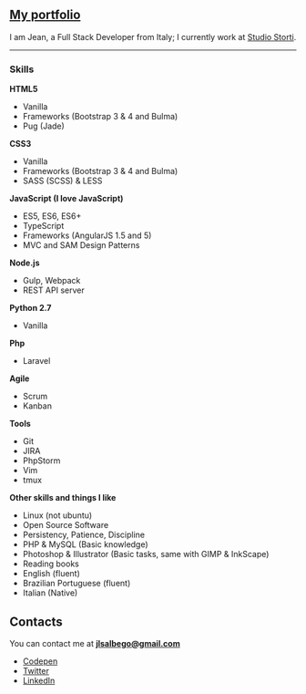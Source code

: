 ## [My portfolio](http://jlouiss.github.io/)
I am Jean, a Full Stack Developer from Italy; I currently work at [Studio Storti](https://studiostorti.com).

---

### Skills
**HTML5**
  - Vanilla
  - Frameworks (Bootstrap 3 & 4 and Bulma)
  - Pug (Jade)

**CSS3**
  - Vanilla
  - Frameworks (Bootstrap 3 & 4 and Bulma)
  - SASS (SCSS) & LESS

**JavaScript (I love JavaScript)**
  - ES5, ES6, ES6+
  - TypeScript
  - Frameworks (AngularJS 1.5 and 5)
  - MVC and SAM Design Patterns

**Node.js**
  - Gulp, Webpack
  - REST API server

**Python 2.7**
  - Vanilla

**Php**
  - Laravel

**Agile**
  - Scrum
  - Kanban

**Tools**
  - Git
  - JIRA
  - PhpStorm
  - Vim
  - tmux

**Other skills and things I like**
  - Linux (not ubuntu)
  - Open Source Software
  - Persistency, Patience, Discipline
  - PHP & MySQL (Basic knowledge)
  - Photoshop & Illustrator (Basic tasks, same with GIMP & InkScape)
  - Reading books
  - English (fluent)
  - Brazilian Portuguese (fluent)
  - Italian (Native)

## Contacts
You can contact me at **[jlsalbego@gmail.com](mailto:jlsalbego@gmail.com)**
 - [Codepen](http://codepen.io/JLouisS/)
 - [Twitter](https://twitter.com/jlsalbego)
 - [LinkedIn](https://www.linkedin.com/in/jeanlouissalbego)
